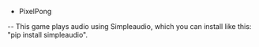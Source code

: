 - PixelPong

-- This game plays audio using Simpleaudio, which you can install like this: "pip install simpleaudio".
